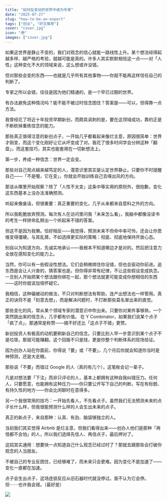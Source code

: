 ```yaml
---
title: "如何在变动的世界中成为专家"
date: "2025-07-27"
slug: "how-to-be-an-expert"
tags: ["创业", "好文推荐"]
cover: "cover.jpg"
icon: "😎"
images: ["cover.jpg"]
---
```

如果这世界是静止不变的，我们对观念的信心就能一路线性上升。某个想法经得起越多样、越严格的考验，就越可能是真的。许多人其实默默相信这一点——对「人性」这种变化不大的领域来说，这么想或许没错。



但对那些会变的东西——也就是几乎所有其他事物——你就不能再这样信任自己的判断了。



专家之所以会错，往往是因为他们精通的，是一个早已过期的世界。



有办法避免这种情况吗？能不能不被过时信念困住？答案是——可以，但得靠一点方法。



我曾经花了将近十年投资早期新创，而颇具讽刺的是，要在这领域成功，靠的正是不断砍掉重练信念的能力。



那些真正值得注意的新创点子，一开始几乎都看起来像烂主意，原因很简单：世界才刚变，而这个变化刚好让它从坏变成了对。我花了很多时间学会分辨这种「翻盘」，而这套技巧，其实也能套用在一切新想法上。



第一步，养成一种信念：世界一定会变。



那些对自己观点越来越笃定的人，潜意识里其实是认定世界静止。只要你不时提醒自己——「不是喔，它在变」，你就会开始训练自己去嗅出风的方向。



那该从哪里开始观察？除了「人性不太变」这条中等实用的原则外，很抱歉，变化这东西基本上没办法准确预测。



听起来像废话，但很重要：真正重要的变化，几乎从来都来自意料之外的方向。



所以我乾脆放弃预测。每次有人在访问里问我「未来怎么看」，我脑中都像没读书的考生一样拼命乱掰出一个听起来不错的答案。



但这不是因为我懒。恰好相反——我觉得，预测未来不但命中率可怜，还会让你思维变得僵硬。与其乱猜，不如选择更实际的策略：彻底、彻底地保持开放心态。



别自以为知道方向，先诚实地承认——我根本不知道哪边才是对的。然后把注意力全放在感知变化的能力上。



当然，你可以有一些假设性想法。它们会稍微绑住你没错，但也会驱动你前进。追东西是会让人兴奋的，猜答案也是。但你得非常有纪律，不让这些假设变成执念。
一旦别人开始把某个想法跟你绑在一起，那个想法就更可能变成你想相信的东西——这时你就该加倍怀疑它。



我相信，这种偏被动的做法，不只对判断想法有帮助，连产出想法也一样管用。真正的诀窍不是「刻意去想」，而是解决问题时，不打断那些莫名冒出来的直觉。



那些变化的风，常从某个领域专家的潜意识中吹出来。只要你对某件事够熟，一个突然跳出来的怪念头，几乎都有价值。
在 Y Combinator，如果我们说某个点子「疯了点」，那通常是称赞——搞不好还比「这点子不错」更赞。



新创投资人有极高的动机要刷新自己的信念。只要比别人早一步意识到某个点子不是垃圾，那就可能赚翻。这个回报不只是钱，更是你整个判断体系的现场验证。



因为创办人站在你面前，你得说「要」或「不要」，几个月后你就会知道你当时是神预测，还是大走眼。



那些说「不要」而错过 Google 的人（真的有几个），这笔帐会记一辈子。



凡是对想法要「下注」而非只评论的人，基本上都拥有这种自我纠错压力。任何人，只要愿意，也能拥有这种压力——你只要公开写下自己的判断。写在有标题、有持久性的地方——你会比闲聊时在意得多。



另一个我很常用的技巧：一开始先看人，不先看点子。虽然我们无法预测未来的点子长什么样，但我很能预测什么样的人会生出未来的点子。



真正的新点子，来自那种：认真、有劲、脑袋够独立的人。



当初我们其实觉得 Airbnb 是烂主意，但我们看得出来——创办人他们是那种「再怪都不会怕」的人，所以我们选择先信人、再信点子，最后押对了。



这招其实通用：想要快一点知道自己什么观念已经过时了？那就去跟那些会打破你观念的人当朋友。



不被自己的专业反困住，已经够难了，而未来只会更难。因为变化不是加速了——变化一直都在加速。



点子会生出点子，这场连锁反应从旧石器时代就没停过。我不认为它会停。
但⋯⋯也许我会错。（最好是）




![](https://prod-files-secure.s3.us-west-2.amazonaws.com/112d0858-5090-4d34-a606-b75eb8d65fd2/46476355-9cf3-4e99-9b7a-3531bc426380/1000202064.png?X-Amz-Algorithm=AWS4-HMAC-SHA256&X-Amz-Content-Sha256=UNSIGNED-PAYLOAD&X-Amz-Credential=ASIAZI2LB4663TEHEMWC%2F20250902%2Fus-west-2%2Fs3%2Faws4_request&X-Amz-Date=20250902T221107Z&X-Amz-Expires=3600&X-Amz-Security-Token=IQoJb3JpZ2luX2VjEM3%2F%2F%2F%2F%2F%2F%2F%2F%2F%2FwEaCXVzLXdlc3QtMiJHMEUCIQCLJjTV%2FubK4Vdz%2BZkwfHFXi1C6c7Q13Lk%2F21yhCGjkwgIgDdVT9BkMSZyeaBaE1l8TFRQiO%2FHNb%2Fh7VKks5UZ2mIMq%2FwMINhAAGgw2Mzc0MjMxODM4MDUiDCrr6TSewZiD%2BH78fyrcA1IDS94z0IpY0IG5dInd7KmTLqox8BnnmJNsLbkqlzDn0dt%2FrhNgf0h0TFCycZ5XTa5RBs%2FZS9yyZA0c640eqWE3hUgbf80AlZL6tK4lTrjnVHg%2BZfDwqUNMqaYEXdw%2Fe9jV6HFcX%2FaYuwR5PyfvBlcghOgSbBN7LuPK%2FbTQVBHMZ8z4ojfE73sJGC1YcnKQt8TXQRscXWCdVWZkNWUodpIFUTASerxG5WS8eycXOlyn%2FNUz1YOiGRoeI%2Faug8FESLGD%2FKjXBs68CN4U1yzOHp7M9WdytMzCusYrFKxBjcsEeE%2BVhCeOChjFb03vcn3wUBfcVBOFCzWWhuitUz1HVfyjJHrsWvBJw5avC%2BFAO%2Bu8hCGawuPa%2FuajD0Qwkpo1Enn3ofJWMbtLAQwbhPOIzAF0xbdYvCx8w18NNKWHnmlR3JULqidMI0rIVPaF6IqG79pZddiZC3IlK52CoHMABeIjG3rM1Hon5Y3zazXPsH4ecjb5U%2FsNqtzEwlFXX728hcWmX23fRkWOqa%2B3G6cLZ0fWJBLrsdfSImt%2B%2BRw%2Bw%2BOzs52va7aplLBKNtrnkFqrW55sLbdIHTp%2FnGtzaB6Q264qCEnm0O1Lamn68zG26%2Fycrdpm%2FW6JlDlcFlGVMKa13cUGOqUBO%2FtrNYd9O0442p%2FbwEVtV8KMuBW%2B29i%2F3KBBYyFGiJaWiuJKK%2FcyQ0bt41vS9xe9WhEH9YphPsSO5Y7okcud7KjHwKkJ6lrvorV4FdWuYnXpxpaOzD9ywGh04MAtqTolOoWkOhhPp%2FG0yXyBIeV%2BccPauubnqPv4D%2FmzQgn6FvxoJQoMel6D6SrOIafMrCkXNyJC9RMB%2BvYvMUGjd200yiX%2FPCVi&X-Amz-Signature=2bf783bc4366385bc26076c76e0ad7e5b6e0da9ac6f74159e0580a1eb4646679&X-Amz-SignedHeaders=host&x-amz-checksum-mode=ENABLED&x-id=GetObject)

